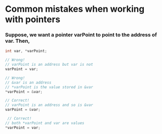 # Common mistakes when working with pointers

### Suppose, we want a pointer varPoint to point to the address of var. Then,

```c++
int var, *varPoint;

// Wrong! 
// varPoint is an address but var is not
varPoint = var;

// Wrong!
// &var is an address
// *varPoint is the value stored in &var
*varPoint = &var;

// Correct! 
// varPoint is an address and so is &var
varPoint = &var;

 // Correct!
// both *varPoint and var are values
*varPoint = var;
```